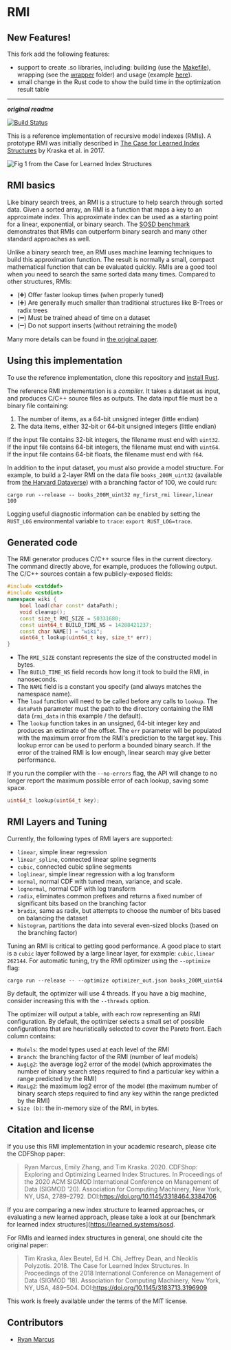 # RMI

## New Features!
This fork add the following features:
- support to create .so libraries, including: building (use the [Makefile](./Makefile)), wrapping (see the [wrapper](./wrapper/) folder) and usage (example [here](./tests/shared_library/)).
- small change in the Rust code to show the build time in the optimization result table

---
**_original readme_**

[![Build Status](https://drone.rm.cab/api/badges/learnedsystems/RMI/status.svg)](https://drone.rm.cab/learnedsystems/RMI)

This is a reference implementation of recursive model indexes (RMIs). A prototype RMI was initially described in [The Case for Learned Index Structures](https://arxiv.org/abs/1712.01208) by Kraska et al. in 2017.

![Fig 1 from the Case for Learned Index Structures](http://people.csail.mit.edu/ryanmarcus/rmi.png)

## RMI basics

Like binary search trees, an RMI is a structure to help search through sorted data. Given a sorted array, an RMI is a function that maps a key to an approximate index. This approximate index can be used as a starting point for a linear, exponential, or binary search. The [SOSD benchmark](https://learned.systems/sosd) demonstrates that RMIs can outperform binary search and many other standard approaches as well.

Unlike a binary search tree, an RMI uses machine learning techniques to build this approximation function. The result is normally a small, compact mathematical function that can be evaluated quickly. RMIs are a good tool when you need to search the same sorted data many times. Compared to other structures, RMIs:

* (➕) Offer faster lookup times (when properly tuned)
* (➕) Are generally much smaller than traditional structures like B-Trees or radix trees
* (➖) Must be trained ahead of time on a dataset
* (➖) Do not support inserts (without retraining the model)

Many more details can be found in [the original paper](https://arxiv.org/abs/1712.01208).

## Using this implementation

To use the reference implementation, clone this repository and [install Rust](https://rustup.rs/).

The reference RMI implementation is a *compiler.* It takes a dataset as input, and produces C/C++ source files as outputs. The data input file must be a binary file containing:

1. The number of items, as a 64-bit unsigned integer (little endian)
2. The data items, either 32-bit or 64-bit unsigned integers (little endian)

If the input file contains 32-bit integers, the filename must end with `uint32`. If the input file contains 64-bit integers, the filename must end with `uint64`. If the input file contains 64-bit floats, the filename must end with `f64`.

In addition to the input dataset, you must also provide a model structure. For example, to build a 2-layer RMI on the data file `books_200M_uint32` (available from [the Harvard Dataverse](https://dataverse.harvard.edu/file.xhtml?persistentId=doi:10.7910/DVN/JGVF9A/MZZUP2&version=4.0)) with a branching factor of 100, we could run:

```
cargo run --release -- books_200M_uint32 my_first_rmi linear,linear 100
```

Logging useful diagnostic information can be enabled by setting the `RUST_LOG` environmental variable to `trace`: `export RUST_LOG=trace`.


## Generated code
The RMI generator  produces C/C++ source files in the current directory. The command directly above, for example, produces the following output. The C/C++ sources contain a few publicly-exposed fields:

```C++
#include <cstddef>
#include <cstdint>
namespace wiki {
    bool load(char const* dataPath);
    void cleanup();
    const size_t RMI_SIZE = 50331680;
    const uint64_t BUILD_TIME_NS = 14288421237;
    const char NAME[] = "wiki";
    uint64_t lookup(uint64_t key, size_t* err);
}

```

* The `RMI_SIZE` constant represents the size of the constructed model in bytes. 
* The `BUILD_TIME_NS` field records how long it took to build the RMI, in nanoseconds. 
* The `NAME` field is a constant you specify (and always matches the namespace name). 
* The `load` function will need to be called before any calls to `lookup`. The `dataPath` parameter must the path to the directory containing the RMI data (`rmi_data` in this example / the default).
* The `lookup` function takes in an unsigned, 64-bit integer key and produces an estimate of the offset. The `err` parameter will be populated with the maximum error from the RMI's prediction to the target key. This lookup error can be used to perform a bounded binary search. If the error of the trained RMI is low enough, linear search may give better performance.

If you run the compiler with the `--no-errors` flag, the API will change to no longer report the maximum possible error of each lookup, saving some space.

```c++
uint64_t lookup(uint64_t key);
```


## RMI Layers and Tuning

Currently, the following types of RMI layers are supported:

* `linear`, simple linear regression
* `linear_spline`, connected linear spline segments
* `cubic`, connected cubic spline segments
* `loglinear`, simple linear regression with a log transform
* `normal`, normal CDF with tuned mean, variance, and scale.
* `lognormal`, normal CDF with log transform
* `radix`, eliminates common prefixes and returns a fixed number of significant bits based on the branching factor
* `bradix`, same as radix, but attempts to choose the number of bits based on balancing the dataset
* `histogram`, partitions the data into several even-sized blocks (based on the branching factor)

Tuning an RMI is critical to getting good performance. A good place to start is a `cubic` layer followed by a large linear layer, for example: `cubic,linear 262144`. For automatic tuning, try the RMI optimizer using the `--optimize` flag:

```
cargo run --release -- --optimize optimizer_out.json books_200M_uint64
```

By default, the optimizer will use 4 threads. If you have a big machine, consider increasing this with the `--threads` option.

The optimizer will output a table, with each row representing an RMI configuration. By default, the optimizer selects a small set of possible configurations that are heuristically selected to cover the Pareto front. Each column contains:

* `Models`: the model types used at each level of the RMI
* `Branch`: the branching factor of the RMI (number of leaf models)
* `AvgLg2`: the average log2 error of the model (which approximates the number of binary search steps required to find a particular key within a range predicted by the RMI)
* `MaxLg2`: the maximum log2 error of the model (the maximum number of binary search steps required to find any key within the range predicted by the RMI)
* `Size (b)`: the in-memory size of the RMI, in bytes.

## Citation and license

If you use this RMI implementation in your academic research, please cite the CDFShop paper:


> Ryan Marcus, Emily Zhang, and Tim Kraska. 2020. CDFShop: Exploring and Optimizing Learned Index Structures. In Proceedings of the 2020 ACM SIGMOD International Conference on Management of Data (SIGMOD '20). Association for Computing Machinery, New York, NY, USA, 2789–2792. DOI:https://doi.org/10.1145/3318464.3384706


If you are comparing a new index structure to learned approaches, or evaluating a new learned approach, please take a look at our [benchmark for learned index structures](https://learned.systems/sosd.

For RMIs and learned index structures in general, one should cite the original paper:

> Tim Kraska, Alex Beutel, Ed H. Chi, Jeffrey Dean, and Neoklis Polyzotis. 2018. The Case for Learned Index Structures. In Proceedings of the 2018 International Conference on Management of Data (SIGMOD '18). Association for Computing Machinery, New York, NY, USA, 489–504. DOI:https://doi.org/10.1145/3183713.3196909


This work is freely available under the terms of the MIT license.

## Contributors

* [Ryan Marcus](https://rmarcus.info)

